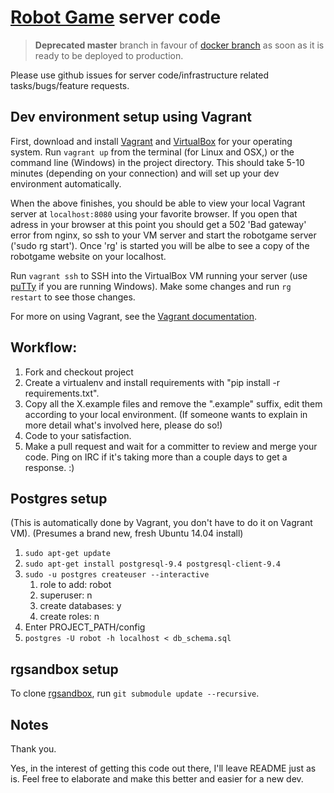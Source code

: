[Robot Game](http://robotgame.net) server code
===================================

> **Deprecated master** branch in favour of [docker branch](https://github.com/RobotGame/rgserver/tree/docker) as soon as it is ready to be deployed to production.

Please use github issues for server code/infrastructure related tasks/bugs/feature requests.

## Dev environment setup using Vagrant

First, download and install [Vagrant](https://www.vagrantup.com/downloads.html) and [VirtualBox](https://www.virtualbox.org/wiki/Downloads) for your operating system. Run `vagrant up` from the terminal (for Linux and OSX,) or the command line (Windows) in the project directory. This should take 5-10 minutes (depending on your connection) and will set up your dev environment automatically.

When the above finishes, you should be able to view your local Vagrant server at `localhost:8080` using your favorite browser. If you open that adress in your browser at this point you should get a 502 'Bad gateway' error from nginx, so ssh to your VM server and start the robotgame server ('sudo rg start'). Once 'rg' is started you will be albe to see a copy of the robotgame website on your localhost.

Run `vagrant ssh` to SSH into the VirtualBox VM running your server (use [puTTy](http://www.chiark.greenend.org.uk/~sgtatham/putty/download.html) if you are running Windows). Make some changes and run `rg restart` to see those changes.

For more on using Vagrant, see the [Vagrant documentation](https://docs.vagrantup.com/v2/).

## Workflow:

1.  Fork and checkout project
2.  Create a virtualenv and install requirements with "pip install -r requirements.txt".
3.  Copy all the X.example files and remove the ".example" suffix, edit them according to your local environment. (If someone wants to explain in more detail what's involved here, please do so!)
4.  Code to your satisfaction.
5.  Make a pull request and wait for a committer to review and merge your code. Ping on IRC if it's taking more than a couple days to get a response. :)

## Postgres setup

(This is automatically done by Vagrant, you don't have to do it on Vagrant VM).
(Presumes a brand new, fresh Ubuntu 14.04 install)

1. `sudo apt-get update`
1. `sudo apt-get install postgresql-9.4 postgresql-client-9.4`
1. `sudo -u postgres createuser --interactive`
    1. role to add: robot
    1. superuser: n
    1. create databases: y
    1. create roles: n
1. Enter PROJECT_PATH/config
1. `postgres -U robot -h localhost < db_schema.sql`

## rgsandbox setup

To clone [rgsandbox](https://github.com/RobotGame/rgsandbox), run `git submodule update --recursive`. 

## Notes

Thank you.

Yes, in the interest of getting this code out there, I'll leave README just as is. Feel free to elaborate and make this better and easier for a new dev.

